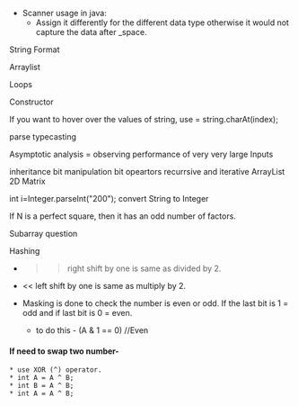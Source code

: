 - Scanner usage in java:
    - Assign it differently for the different data type otherwise it would not capture the data after _space.
  
 String Format
 
 Arraylist 
 
 Loops
 
 Constructor 
 
 If you want to hover over the values of string, use  = string.charAt(index);
 
 parse 
 typecasting
  
Asymptotic analysis = observing performance of very very large Inputs 

inheritance 
bit manipulation
bit opeartors
recurrsive and iterative 
ArrayList 2D Matrix 

int i=Integer.parseInt("200");   convert String to Integer

 If N is a perfect square, then it has an odd number of factors.
 
 Subarray question

 Hashing

* >> right shift by one is same as divided by 2.

* << left shift by one is same as multiply by 2.


* Masking is done to check the number is even or odd. If the last bit is 1 = odd and if last bit is 0 = even.
    * to do this -   (A & 1 == 0) //Even

#### If need to swap two number-
    * use XOR (^) operator.
    * int A = A ^ B;
    * int B = A ^ B;
    * int A = A ^ B;
    
